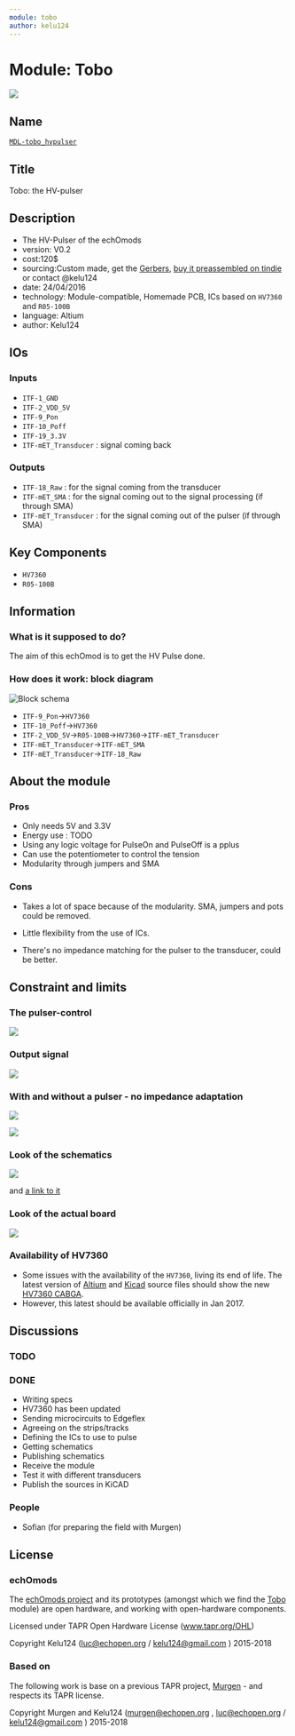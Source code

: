```yaml
---
module: tobo
author: kelu124
---
```


# Module: Tobo

![](/tobo/viewme.png)

## Name

[`MDL-tobo_hvpulser`]()

## Title

Tobo: the HV-pulser

## Description

* The HV-Pulser of the echOmods
* version: V0.2
* cost:120$
* sourcing:Custom made, get the [Gerbers](/tobo/source/), [buy it preassembled on tindie](https://www.tindie.com/products/kelu124/ultrasound-imaging-pulser-module/) or contact @kelu124
* date: 24/04/2016
* technology: Module-compatible, Homemade PCB, ICs based on `HV7360` and `R05-100B`
* language: Altium
* author: Kelu124


## IOs

### Inputs

* `ITF-1_GND`
* `ITF-2_VDD_5V`
* `ITF-9_Pon` 
* `ITF-10_Poff` 
* `ITF-19_3.3V`
* `ITF-mET_Transducer` : signal coming back	

### Outputs

* `ITF-18_Raw`  : for the signal coming from the transducer
* `ITF-mET_SMA` : for the signal coming out to the signal processing (if through SMA)
* `ITF-mET_Transducer` : for the signal coming out of the pulser (if through SMA)

## Key Components

* `HV7360`
* `R05-100B`

## Information

### What is it supposed to do?

The aim of this echOmod is to get the HV Pulse done.

### How does it work: block diagram

![Block schema](/tobo/source/blocks.png)

* `ITF-9_Pon`->`HV7360`
* `ITF-10_Poff`->`HV7360`
* `ITF-2_VDD_5V`->`R05-100B`->`HV7360`->`ITF-mET_Transducer`
* `ITF-mET_Transducer`->`ITF-mET_SMA`
* `ITF-mET_Transducer`->`ITF-18_Raw`

## About the module

### Pros

* Only needs 5V and 3.3V
* Energy use : TODO
* Using any logic voltage for PulseOn and PulseOff is a pplus
* Can use the potentiometer to control the tension
* Modularity through jumpers and SMA

### Cons

* Takes a lot of space because of the modularity. SMA, jumpers and pots could be removed.

* Little flexibility from the use of ICs.
* There's no impedance matching for the pulser to the transducer, could be better.

## Constraint and limits

### The pulser-control

![](/tobo/images/2017/TEK0008.JPG)

### Output signal

![](/tobo/images/2017/TEK0009.JPG)

### With and without a pulser - no impedance adaptation

![](/tobo/images/TEK0008.JPG)

![](/tobo/images/TEK0007.JPG)

### Look of the schematics

![](/tobo/images/schema-tobo.png)

and [a link to it](/tobo/tobo_schematics.pdf)


### Look of the actual board

![](/tobo/images/tobo-2.png)

### Availability of HV7360

* Some issues with the availability of the `HV7360`, living its end of life. The latest version of [Altium](/tobo/source/Altium/) and [Kicad](/tobo/source/Kicad/) source files should show the new [HV7360 CABGA](/tobo/datasheets/HV7360_CABGA.pdf).
* However, this latest should be available officially in Jan 2017.

## Discussions


### TODO


### DONE

* Writing specs 
* HV7360 has been updated
* Sending microcircuits to Edgeflex
* Agreeing on the strips/tracks 
* Defining the ICs to use to pulse
* Getting schematics
* Publishing schematics
* Receive the module
* Test it with different transducers
* Publish the sources in KiCAD

### People

* Sofian (for preparing the field with Murgen)

## License

### echOmods 

The [echOmods project](https://github.com/kelu124/echomods) and its prototypes (amongst which we find the [Tobo](/tobo/) module) are open hardware, and working with open-hardware components.

Licensed under TAPR Open Hardware License (www.tapr.org/OHL)

Copyright Kelu124 (luc@echopen.org / kelu124@gmail.com ) 2015-2018

### Based on 

The following work is base on a previous TAPR project, [Murgen](https://github.com/kelu124/murgen-dev-kit) - and respects its TAPR license.

Copyright Murgen and Kelu124 (murgen@echopen.org , luc@echopen.org / kelu124@gmail.com ) 2015-2018







